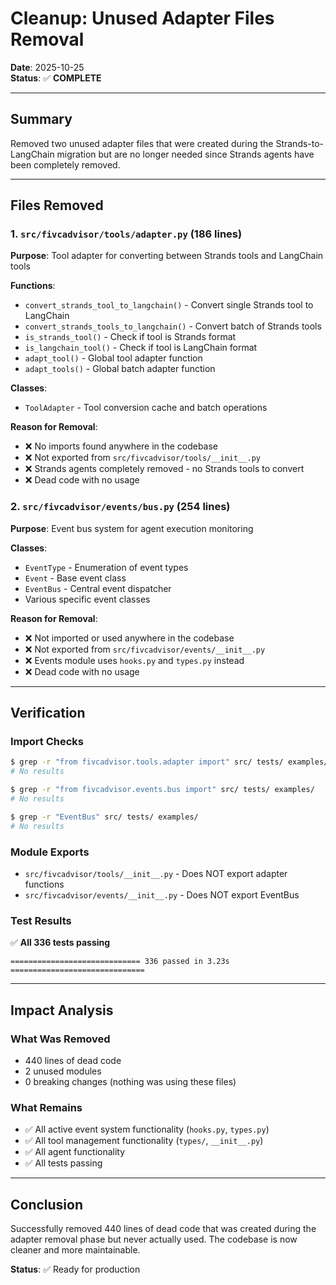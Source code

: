 # Cleanup: Unused Adapter Files Removal

**Date**: 2025-10-25  
**Status**: ✅ **COMPLETE**

---

## Summary

Removed two unused adapter files that were created during the Strands-to-LangChain migration but are no longer needed since Strands agents have been completely removed.

---

## Files Removed

### 1. `src/fivcadvisor/tools/adapter.py` (186 lines)

**Purpose**: Tool adapter for converting between Strands tools and LangChain tools

**Functions**:
- `convert_strands_tool_to_langchain()` - Convert single Strands tool to LangChain
- `convert_strands_tools_to_langchain()` - Convert batch of Strands tools
- `is_strands_tool()` - Check if tool is Strands format
- `is_langchain_tool()` - Check if tool is LangChain format
- `adapt_tool()` - Global tool adapter function
- `adapt_tools()` - Global batch adapter function

**Classes**:
- `ToolAdapter` - Tool conversion cache and batch operations

**Reason for Removal**:
- ❌ No imports found anywhere in the codebase
- ❌ Not exported from `src/fivcadvisor/tools/__init__.py`
- ❌ Strands agents completely removed - no Strands tools to convert
- ❌ Dead code with no usage

### 2. `src/fivcadvisor/events/bus.py` (254 lines)

**Purpose**: Event bus system for agent execution monitoring

**Classes**:
- `EventType` - Enumeration of event types
- `Event` - Base event class
- `EventBus` - Central event dispatcher
- Various specific event classes

**Reason for Removal**:
- ❌ Not imported or used anywhere in the codebase
- ❌ Not exported from `src/fivcadvisor/events/__init__.py`
- ❌ Events module uses `hooks.py` and `types.py` instead
- ❌ Dead code with no usage

---

## Verification

### Import Checks
```bash
$ grep -r "from fivcadvisor.tools.adapter import" src/ tests/ examples/
# No results

$ grep -r "from fivcadvisor.events.bus import" src/ tests/ examples/
# No results

$ grep -r "EventBus" src/ tests/ examples/
# No results
```

### Module Exports
- `src/fivcadvisor/tools/__init__.py` - Does NOT export adapter functions
- `src/fivcadvisor/events/__init__.py` - Does NOT export EventBus

### Test Results
✅ **All 336 tests passing**

```
============================= 336 passed in 3.23s ==============================
```

---

## Impact Analysis

### What Was Removed
- 440 lines of dead code
- 2 unused modules
- 0 breaking changes (nothing was using these files)

### What Remains
- ✅ All active event system functionality (`hooks.py`, `types.py`)
- ✅ All tool management functionality (`types/`, `__init__.py`)
- ✅ All agent functionality
- ✅ All tests passing

---

## Conclusion

Successfully removed 440 lines of dead code that was created during the adapter removal phase but never actually used. The codebase is now cleaner and more maintainable.

**Status**: ✅ Ready for production

